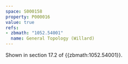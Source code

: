 ```yaml
---
space: S000158
property: P000016
value: true
refs:
- zbmath: "1052.54001"
  name: General Topology (Willard)
---
```


Shown in section 17.2 of {{zbmath:1052.54001}}.
